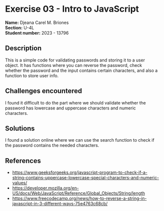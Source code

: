 # Exercise 03 - Intro to JavaScript

**Name:** Djeana Carel M. Briones <br/>
**Section:** U-4L <br/>
**Student number:** 2023 - 13796 <br/>

## Description

This is a simple code for validating passwords and storing it to a user object. It has functions where you can reverse the password, check whether the password and the input contains certain characters, and also a function to store user info.

## Challenges encountered

I found it difficult to do the part where we should validate whether the password has lowercase and uppercase characters and numeric characters.

## Solutions

I found a solution online where we can use the search function to check if the password contains the needed characters.

## References

- https://www.geeksforgeeks.org/javascript-program-to-check-if-a-string-contains-uppercase-lowercase-special-characters-and-numeric-values/
- https://developer.mozilla.org/en-US/docs/Web/JavaScript/Reference/Global_Objects/String/length
- https://www.freecodecamp.org/news/how-to-reverse-a-string-in-javascript-in-3-different-ways-75e4763c68cb/
